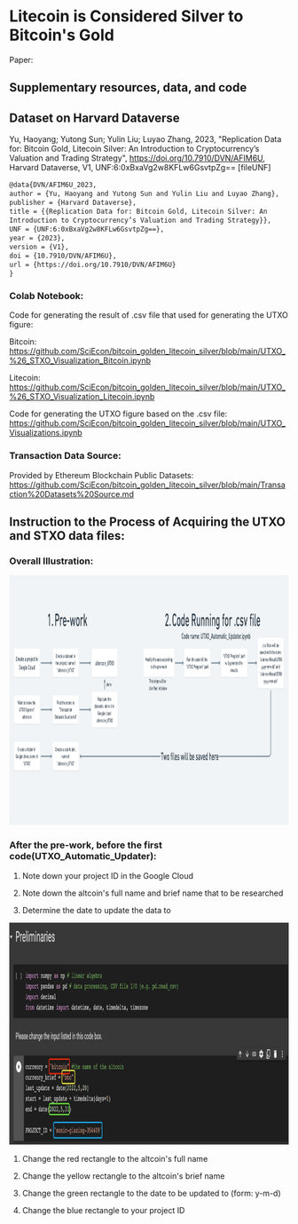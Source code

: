 # Litecoin is Considered Silver to Bitcoin's Gold
Paper: 
## Supplementary resources, data, and code

## Dataset on Harvard Dataverse

Yu, Haoyang; Yutong Sun; Yulin Liu; Luyao Zhang, 2023, "Replication Data for: Bitcoin Gold, Litecoin Silver: An Introduction to Cryptocurrency’s Valuation and Trading Strategy", https://doi.org/10.7910/DVN/AFIM6U, Harvard Dataverse, V1, UNF:6:0xBxaVg2w8KFLw6GsvtpZg== [fileUNF]

```
@data{DVN/AFIM6U_2023,
author = {Yu, Haoyang and Yutong Sun and Yulin Liu and Luyao Zhang},
publisher = {Harvard Dataverse},
title = {{Replication Data for: Bitcoin Gold, Litecoin Silver: An Introduction to Cryptocurrency’s Valuation and Trading Strategy}},
UNF = {UNF:6:0xBxaVg2w8KFLw6GsvtpZg==},
year = {2023},
version = {V1},
doi = {10.7910/DVN/AFIM6U},
url = {https://doi.org/10.7910/DVN/AFIM6U}
}
```

### Colab Notebook:
Code for generating the result of .csv file that used for generating the UTXO figure:

Bitcoin: https://github.com/SciEcon/bitcoin_golden_litecoin_silver/blob/main/UTXO_%26_STXO_Visualization_Bitcoin.ipynb

Litecoin: https://github.com/SciEcon/bitcoin_golden_litecoin_silver/blob/main/UTXO_%26_STXO_Visualization_Litecoin.ipynb

Code for generating the UTXO figure based on the .csv file:
https://github.com/SciEcon/bitcoin_golden_litecoin_silver/blob/main/UTXO_Visualizations.ipynb

### Transaction Data Source:
Provided by Ethereum Blockchain Public Datasets:
https://github.com/SciEcon/bitcoin_golden_litecoin_silver/blob/main/Transaction%20Datasets%20Source.md

## Instruction to the Process of Acquiring the UTXO and STXO data files:

### Overall Illustration:
<img src="https://github.com/SciEcon/bitcoin_golden_litecoin_silver/blob/main/figures/Steps%20Illustrasion.png" width="1200" height="450"/>

### After the pre-work, before the first code(UTXO_Automatic_Updater):
1. Note down your project ID in the Google Cloud

2. Note down the altcoin's full name and brief name that to be researched

3. Determine the date to update the data to

<img src="https://github.com/SciEcon/bitcoin_golden_litecoin_silver/blob/main/figures/figure1.jpg" width="1200" height="400"/>

1. Change the red rectangle to the altcoin's full name

2. Change the yellow rectangle to the altcoin's brief name

3. Change the green rectangle to the date to be updated to (form: y-m-d)

4. Change the blue rectangle to your project ID

